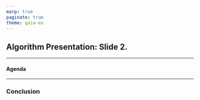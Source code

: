 ```yaml
---
marp: true
paginate: true
theme: gaia-ex
---
```



Algorithm Presentation: Slide 2.
---

---

#### Agenda


---

### Conclusion
